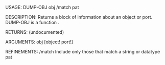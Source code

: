 USAGE:
     DUMP-OBJ obj /match pat

DESCRIPTION:
     Returns a block of information about an object or port.
     DUMP-OBJ is a function .

RETURNS:
    (undocumented)

ARGUMENTS:
    obj [object! port!]

REFINEMENTS:
    /match
        Include only those that match a string or datatype
    pat
